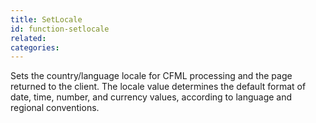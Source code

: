 ```yaml
---
title: SetLocale
id: function-setlocale
related:
categories:
---
```


Sets the country/language locale for CFML processing
        and the page returned to the client. The locale value
        determines the default format of date, time, number, and
        currency values, according to language and regional
        conventions.